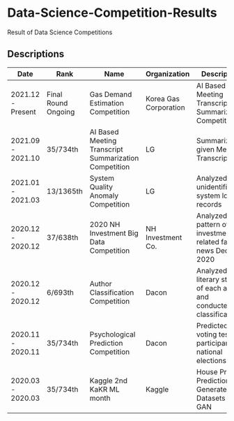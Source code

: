 # Data-Science-Competition-Results
Result of Data Science Competitions

## Descriptions

| Date | Rank | Name | Organization | Description |
| --- | --- | --- | --- | --- |
| 2021.12 - Present | Final Round Ongoing | Gas Demand Estimation Competition | Korea Gas Corporation | AI Based Meeting Transcript Summarization Competition |
| 2021.09 - 2021.10 | 35/734th | AI Based Meeting Transcript Summarization Competition | LG | Summarized given Meeting Transcript |
| 2021.01 - 2021.03 | 13/1365th | System Quality Anomaly Competition | LG | Analyzed 16M unidentified system log records |
| 2020.12 - 2020.12 | 37/638th | 2020 NH Investment Big Data Competition | NH Investment Co. | Analyzed pattern of investment-related fake news Dec 2020 |
| 2020.12 - 2020.12 | 6/693th | Author Classification Competition | Dacon | Analyzed literary style of each author and conducted classification |
| 2020.11 - 2020.11 | 35/734th | Psychological Prediction Competition | Dacon | Predicted voting test participants in national elections |
| 2020.03 - 2020.03 | 35/734th | Kaggle 2nd KaKR ML month | Kaggle | House Price Prediction with Generated Datasets using GAN |
